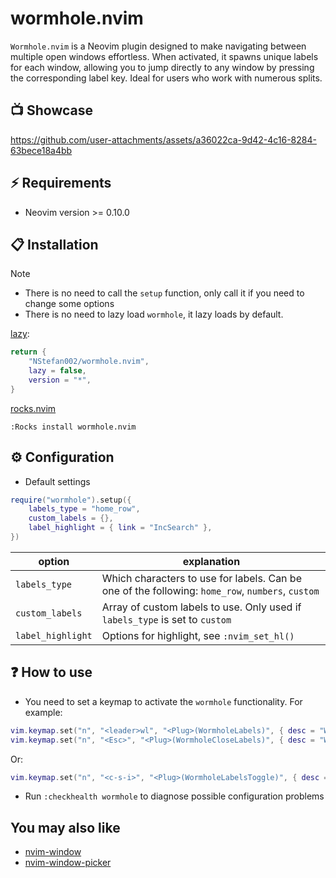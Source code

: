 # wormhole.nvim

`Wormhole.nvim` is a Neovim plugin designed to make navigating between multiple
open windows effortless. When activated, it spawns unique labels for each
window, allowing you to jump directly to any window by pressing the
corresponding label key. Ideal for users who work with numerous splits.

## 📺 Showcase

<https://github.com/user-attachments/assets/a36022ca-9d42-4c16-8284-63bece18a4bb>

## ⚡️ Requirements

- Neovim version >= 0.10.0

## 📋 Installation

> [!NOTE]
>
> - There is no need to call the `setup` function, only call it if you need to change some options
> - There is no need to lazy load `wormhole`, it lazy loads by default.

[lazy](https://github.com/folke/lazy.nvim):

```lua
return {
    "NStefan002/wormhole.nvim",
    lazy = false,
    version = "*",
}
```

[rocks.nvim](https://github.com/nvim-neorocks/rocks.nvim)

`:Rocks install wormhole.nvim`

## ⚙️ Configuration

- Default settings

```lua
require("wormhole").setup({
    labels_type = "home_row",
    custom_labels = {},
    label_highlight = { link = "IncSearch" },
})
```

| option | explanation |
| -------------- | --------------- |
| `labels_type` | Which characters to use for labels. Can be one of the following: `home_row`, `numbers`, `custom` |
| `custom_labels` | Array of custom labels to use. Only used if `labels_type` is set to `custom` |
| `label_highlight` | Options for highlight, see `:nvim_set_hl()` |

## ❓ How to use

- You need to set a keymap to activate the `wormhole` functionality. For example:

```lua
vim.keymap.set("n", "<leader>wl", "<Plug>(WormholeLabels)", { desc = "Wormhole Labels" })
vim.keymap.set("n", "<Esc>", "<Plug>(WormholeCloseLabels)", { desc = "Wormhole Close Labels" })
```

Or:

```lua
vim.keymap.set("n", "<c-s-i>", "<Plug>(WormholeLabelsToggle)", { desc = "Wormhole Labels Toggle" })
```

- Run `:checkhealth wormhole` to diagnose possible configuration problems

## You may also like

- [nvim-window](https://github.com/yorickpeterse/nvim-window)
- [nvim-window-picker](https://github.com/s1n7ax/nvim-window-picker)
